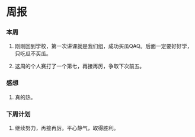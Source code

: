 # 周报

### 本周

1. 刚刚回到学校，第一次讲课就是我们组，成功买瓜QAQ。后面一定要好好学，只吃瓜不买瓜。

2. 这周的个人赛打了一个第七，再接再厉，争取下次前五。

### 感想

1. 真的热。

### 下周计划

1. 继续努力，再接再厉。平心静气，取得胜利。


